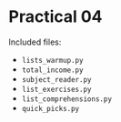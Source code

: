 # Practical 04

Included files:

- `lists_warmup.py`
- `total_income.py`
- `subject_reader.py`
- `list_exercises.py`
- `list_comprehensions.py`
- `quick_picks.py`

